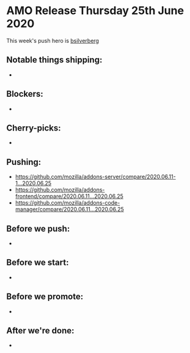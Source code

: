 # AMO Release Thursday 25th June 2020

This week's push hero is [bsilverberg](https://github.com/bsilverberg)

## Notable things shipping:

-

## Blockers:

-

## Cherry-picks:

-

## Pushing:

- https://github.com/mozilla/addons-server/compare/2020.06.11-1...2020.06.25
- https://github.com/mozilla/addons-frontend/compare/2020.06.11...2020.06.25
- https://github.com/mozilla/addons-code-manager/compare/2020.06.11...2020.06.25

## Before we push:

-

## Before we start:

-

## Before we promote:

- 

## After we're done:

- 
